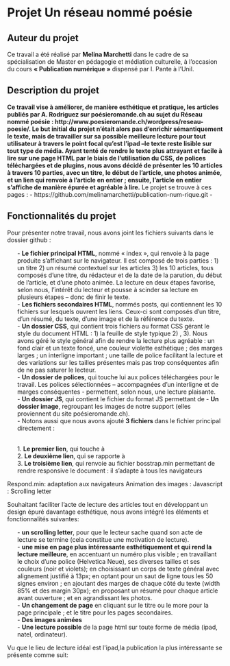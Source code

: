 <h1><align center>Projet Un réseau nommé poésie</align center</h1>

<h2> Auteur du projet</h2>
Ce travail a été réalisé par <strong>Melina Marchetti</strong> dans le cadre de sa spécialisation de Master en pédagogie et médiation culturelle, à l’occasion du cours <strong>« Publication numérique »</strong> dispensé par I. Pante à l’Unil.

<h2> Description du projet </h2>
<p><strong>Ce travail vise à améliorer, de manière esthétique et pratique, les articles publiés par A. Rodriguez sur poésieromande.ch au sujet du Réseau nommé poésie : http://www.poesieromande.ch/wordpress/reseau-poesie/. Le but initial du projet n’était alors pas d’enrichir sémantiquement le texte, mais de travailler sur sa possible meilleure lecture pour tout utilisateur à travers le point focal qu’est l’ipad –le texte reste lisible sur tout type de média. Ayant tenté de rendre le texte plus attrayant et facile à lire sur une page HTML par le biais de l’utilisation du CSS, de polices téléchargées et de plugins, nous avons décidé de présenter les 10 articles à travers 10 parties, avec un titre, le début de l’article, une photos animée, et un lien qui renvoie à l’article en entier ; ensuite, l’article en entier s’affiche de manière épurée et agréable à lire.</strong> 
Le projet se trouve à ces pages :
- https://github.com/melinamarchetti/publication-num-rique.git
-

</p>

<h2>Fonctionnalités du projet</h2>
<p>Pour présenter notre travail, nous avons joint les fichiers suivants dans le dossier github :<ol>
-	<strong>Le fichier principal HTML</strong>, nommé « index », qui renvoie à la page produite s’affichant sur le navigateur. Il est composé de trois parties : 1) un titre 2) un résumé contextuel sur les articles 3) les 10 articles, tous composés d’une titre, du rédacteur et de la date de la parution, du début de l’article, et d’une photo animée. La lecture en deux étapes favorise, selon nous, l’intérêt du lecteur et pousse à scinder sa lecture en plusieurs étapes – donc de finir le texte.<br />
-	<strong>Les fichiers secondaires HTML</strong>, nommés posts, qui contiennent les 10 fichiers sur lesquels ouvrent les liens. Ceux-ci sont composés d’un titre, d’un résumé, du texte, d’une image et de la référence du texte.<br />
-	<strong>Un dossier CSS</strong>, qui contient trois fichiers au format CSS gérant le style du document HTML : 1) la feuille de style typique 2) , 3). Nous avons géré le style général afin de rendre la lecture plus agréable : un fond clair et un texte foncé, une couleur violette esthétique ; des marges larges ; un interligne important ; une taille de police facilitant la lecture et des variations sur les tailles présentes mais pas trop conséquentes afin de ne pas saturer le lecteur.<br />
-	<strong>Un dossier de polices</strong>, qui touche lui aux polices téléchargées pour le travail. Les polices sélectionnées – accompagnées d’un interligne et de marges conséquentes - permettent, selon nous, une lecture plaisante.<br />
-	<strong>Un dossier JS</strong>, qui contient le fichier du format JS permettant de 
-	<strong>Un dossier image</strong>, regroupant les images de notre support (elles proviennent du site poésieromande.ch). <br />
-	Notons aussi que nous avons ajouté <strong>3 fichiers </strong>dans le fichier principal directement : </ol><ol><br />
1. <strong>Le premier lien</strong>, qui touche à <script src="https://code.jquery.com/jquery-3.3.1.slim.min.js" integrity="sha384-q8i/X+965DzO0rT7abK41JStQIAqVgRVzpbzo5smXKp4YfRvH+8abtTE1Pi6jizo" crossorigin="anonymous"></script><br />
2. <strong>Le deuxième lien</strong>, qui se rapporte à <script src="https://cdnjs.cloudflare.com/ajax/libs/popper.js/1.14.3/umd/popper.min.js" integrity="sha384-ZMP7rVo3mIykV+2+9J3UJ46jBk0WLaUAdn689aCwoqbBJiSnjAK/l8WvCWPIPm49" crossorigin="anonymous"></script><br />
3. <strong>Le troisième lien</strong>, qui renvoie au fichier bosstrap.min permettant de rendre responsive le document : il s’adapte à tous les navigateurs  <script src="https://stackpath.bootstrapcdn.com/bootstrap/4.1.3/js/bootstrap.min.js" integrity="sha384-ChfqqxuZUCnJSK3+MXmPNIyE6ZbWh2IMqE241rYiqJxyMiZ6OW/JmZQ5stwEULTy" crossorigin="anonymous"></script>
</ol></p>

Respond.min: adaptation aux navigateurs
Animation des images : Javascript : 
Scrolling letter 

<p>Souhaitant faciliter l’acte de lecture des articles tout en développant un design épuré davantage esthétique, nous avons intégré les éléments et fonctionnalités suivantes:
<ol>-	<strong>un scrolling letter</strong>, pour que le lecteur sache quand son acte de lecture se termine (cela constitue une motivation de lecture).<br />
-	<strong>une mise en page plus intéressante esthétiquement et qui rend la lecture meilleure</strong>, en accentuant un numéro plus visible ; en travaillant le choix d’une police (Helvetica Neue), ses diverses tailles et ses couleurs (noir et violets); en choisissant un corps de texte général avec alignement justifié à 13px; en optant pour un saut de ligne tous les 50 signes environ ; en ajoutant des marges de chaque côté du texte (width 85% et des margin 30px); en proposant un résumé pour chaque article avant ouverture ; et en agrandissant les photos.<br /> 
-	<strong>Un changement de page</strong> en cliquant sur le titre ou le more pour la page principale ; et le titre pour les pages secondaires. <br />
-	<strong>Des images animées</strong><br />
-	<strong>Une lecture possible</strong> de la page html sur toute forme de média (ipad, natel, ordinateur).<br />
</ol></p>

<p>Vu que le lieu de lecture idéal est l'ipad,la publication la plus intéressante se présente comme suit: 
<img src:"ipadtype1.jpg">
<img src:"ipadtype2.jpg">
